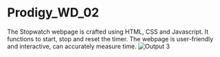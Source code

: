 # Prodigy_WD_02
The Stopwatch webpage is crafted using HTML, CSS and Javascript. It functions to start, stop and reset the timer. 
The webpage is user-friendly and interactive, can accurately measure time.
![Output 3](https://github.com/user-attachments/assets/48a0d004-7a5c-4eda-a4ab-d54066fa1a30)
